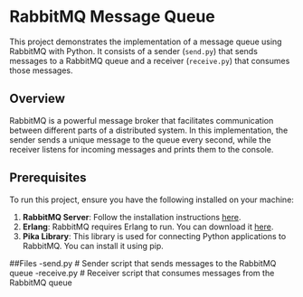 # RabbitMQ Message Queue

This project demonstrates the implementation of a message queue using RabbitMQ with Python. It consists of a sender (`send.py`) that sends messages to a RabbitMQ queue and a receiver (`receive.py`) that consumes those messages.

## Overview

RabbitMQ is a powerful message broker that facilitates communication between different parts of a distributed system. In this implementation, the sender sends a unique message to the queue every second, while the receiver listens for incoming messages and prints them to the console.

## Prerequisites

To run this project, ensure you have the following installed on your machine:

1. **RabbitMQ Server**: Follow the installation instructions [here](https://www.rabbitmq.com/download.html).
2. **Erlang**: RabbitMQ requires Erlang to run. You can download it [here](https://www.erlang.org/downloads).
3. **Pika Library**: This library is used for connecting Python applications to RabbitMQ. You can install it using pip.

##Files
-send.py         # Sender script that sends messages to the RabbitMQ queue
-receive.py      # Receiver script that consumes messages from the RabbitMQ queue
